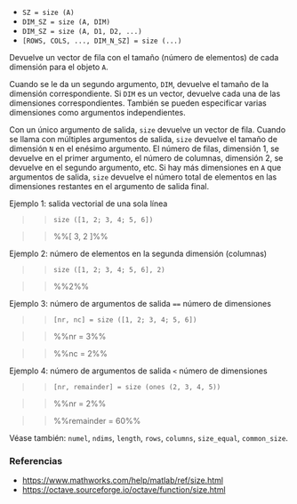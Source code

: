 * `SZ = size (A)`
* `DIM_SZ = size (A, DIM)`
* `DIM_SZ = size (A, D1, D2, ...)`
* `[ROWS, COLS, ..., DIM_N_SZ] = size (...)`

Devuelve un vector de fila con el tamaño (número de elementos) de cada dimensión para el objeto `A`.

Cuando se le da un segundo argumento, `DIM`, devuelve el tamaño de la dimensión correspondiente. Si `DIM` es un vector, devuelve cada una de las dimensiones correspondientes. También se pueden especificar varias dimensiones como argumentos independientes.

Con un único argumento de salida, `size` devuelve un vector de fila. Cuando se llama con múltiples argumentos de salida, `size` devuelve el tamaño de dimensión `N` en el enésimo argumento. El número de filas, dimensión 1, se devuelve en el primer argumento, el número de columnas, dimensión 2, se devuelve en el segundo argumento, etc. Si hay más dimensiones en `A` que argumentos de salida, `size` devuelve el número total de elementos en las dimensiones restantes en el argumento de salida final.

Ejemplo 1: salida vectorial de una sola línea

>> `size ([1, 2; 3, 4; 5, 6])`

>> %%[ 3, 2 ]%%

Ejemplo 2: número de elementos en la segunda dimensión (columnas)

>> `size ([1, 2; 3, 4; 5, 6], 2)`

>> %%2%%

Ejemplo 3: número de argumentos de salida `==` número de dimensiones

>> `[nr, nc] = size ([1, 2; 3, 4; 5, 6])`

>> %%nr = 3%%

>> %%nc = 2%%

Ejemplo 4: número de argumentos de salida `<` número de dimensiones

>> `[nr, remainder] = size (ones (2, 3, 4, 5))`

>> %%nr = 2%%

>> %%remainder = 60%%

Véase también: `numel`, `ndims`, `length`, `rows`, `columns`, `size_equal`,
`common_size`.

### Referencias

* https://www.mathworks.com/help/matlab/ref/size.html
* https://octave.sourceforge.io/octave/function/size.html
